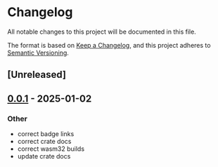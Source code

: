 # Changelog

All notable changes to this project will be documented in this file.

The format is based on [Keep a Changelog](https://keepachangelog.com/en/1.0.0/),
and this project adheres to [Semantic Versioning](https://semver.org/spec/v2.0.0.html).

## [Unreleased]

## [0.0.1](https://github.com/theseus-rs/file-type/compare/file_type-v0.0.0...file_type-v0.0.1) - 2025-01-02

### Other

- correct badge links
- correct crate docs
- correct wasm32 builds
- update crate docs
